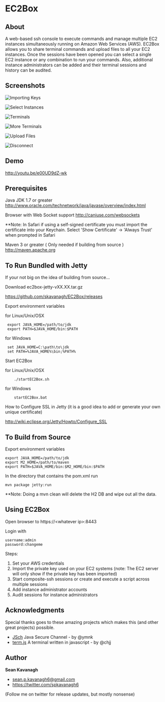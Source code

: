 EC2Box
======

About
-----
A web-based ssh console to execute commands and manage multiple EC2 instances
simultaneously running on Amazon Web Services (AWS). EC2Box allows you to share
terminal commands and upload files to all your EC2 instances. Once the sessions
have been opened you can select a single EC2 instance or any combination to run
your commands.  Also, additional instance administrators can be added and their
terminal sessions and history can be audited.  

Screenshots
-----------

![Importing Keys](https://freecode.com/screenshots/94/c9/94c93beb0a5c47954514c55b7a0f90ea_medium.png)

![Select Instances](https://freecode.com/screenshots/79/d3/79d33b7782be9573d4ffd5f6ed365663_medium.png)

![Terminals](https://freecode.com/screenshots/44/c4/44c4e44ff8e0be396bfe4d712e09109b_medium.png)

![More Terminals](https://freecode.com/screenshots/d0/1b/d01b5e2e1b513138af0ec4cdef522a36_medium.png)

![Upload Files](https://freecode.com/screenshots/5c/10/5c10df47dad8d43eb6ffeba0009d00db_medium.png)

![Disconnect](https://freecode.com/screenshots/41/5c/415cdd3ff23b76fb42d43db63c5ace70_medium.png)

Demo
-----
http://youtu.be/e00UD9dZ-wk

Prerequisites
-------------
Java JDK 1.7 or greater
http://www.oracle.com/technetwork/java/javase/overview/index.html

Browser with Web Socket support
http://caniuse.com/websockets

**Note: In Safari if using a self-signed certificate you must import the certificate into your Keychain.
Select 'Show Certificate' -> 'Always Trust' when prompted in Safari

Maven 3 or greater  ( Only needed if building from source )
http://maven.apache.org

To Run Bundled with Jetty
------
If your not big on the idea of building from source...

Download ec2box-jetty-vXX.XX.tar.gz

https://github.com/skavanagh/EC2Box/releases

Export environment variables

for Linux/Unix/OSX

     export JAVA_HOME=/path/to/jdk
     export PATH=$JAVA_HOME/bin:$PATH

for Windows

     set JAVA_HOME=C:\path\to\jdk
     set PATH=%JAVA_HOME%\bin;%PATH%

Start EC2Box

for Linux/Unix/OSX

        ./startEC2Box.sh

for Windows

        startEC2Box.bat

How to Configure SSL in Jetty
(it is a good idea to add or generate your own unique certificate)

http://wiki.eclipse.org/Jetty/Howto/Configure_SSL

To Build from Source 
------
Export environment variables

    export JAVA_HOME=/path/to/jdk
    export M2_HOME=/path/to/maven
    export PATH=$JAVA_HOME/bin:$M2_HOME/bin:$PATH

In the directory that contains the pom.xml run

	mvn package jetty:run

**Note: Doing a mvn clean will delete the H2 DB and wipe out all the data.

Using EC2Box
------
Open browser to https://\<whatever ip\>:8443

Login with 

	username:admin 
	password:changeme

Steps:

1. Set your AWS credentials
2. Import the private key used on your EC2 systems (note: The EC2 server will only show if the private key has been imported)
3. Start composite-ssh sessions or create and execute a script across multiple sessions
4. Add instance administrator accounts
5. Audit sessions for instance administrators

Acknowledgments
------
Special thanks goes to these amazing projects which makes this (and other great projects) possible.

+ [JSch](http://www.jcraft.com/jsch) Java Secure Channel - by @ymnk
+ [term.js](https://github.com/chjj/term.js) A terminal written in javascript - by @chjj

Author
------
**Sean Kavanagh** 

+ sean.p.kavanagh6@gmail.com
+ https://twitter.com/spkavanagh6

(Follow me on twitter for release updates, but mostly nonsense)
